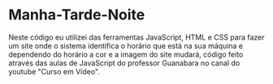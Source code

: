# Manha-Tarde-Noite
Neste código eu utilizei das ferramentas JavaScript, HTML e CSS para fazer um site onde o sistema identifica o horário que está na sua máquina e dependendo do horário a cor e a imagem do site mudará, código feito através das aulas de JavaScript do professor Guanabara no canal do youtube "Curso em Vídeo".

